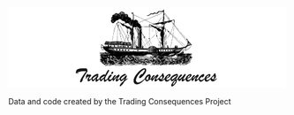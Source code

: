 ![Trading Consequences logo](images/tradingconsequences-banner.jpg)

Data and code created by the Trading Consequences Project

